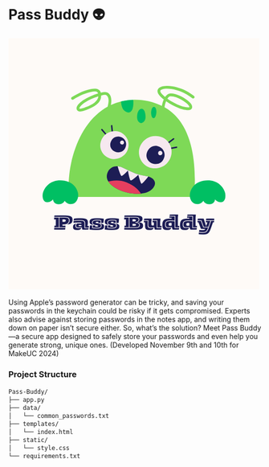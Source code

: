 # Pass Buddy 👽 

![Pass Buddy Logo](./Pass%20Buddy.png)

Using Apple’s password generator can be tricky, and saving your passwords in the keychain could be risky if it gets compromised. Experts also advise against storing passwords in the notes app, and writing them down on paper isn’t secure either. So, what’s the solution? Meet Pass Buddy—a secure app designed to safely store your passwords and even help you generate strong, unique ones. 
(Developed November 9th and 10th for MakeUC 2024)


### Project Structure
```
Pass-Buddy/
├── app.py
├── data/
│   └── common_passwords.txt
├── templates/
│   └── index.html
├── static/
│   └── style.css
└── requirements.txt
```
